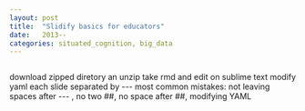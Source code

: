 ```yaml
---
layout: post
title:  "Slidify basics for educators"
date:   2013--
categories: situated_cognition, big_data
---
```


![]()


download zipped diretory an unzip
take rmd and edit on sublime text
modify yaml
each slide separated by ---
most common mistakes: not leaving spaces after --- , no two ##, no space after ##, modifying YAML